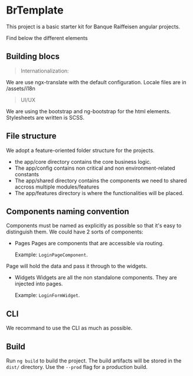 # BrTemplate

This project is a basic starter kit for Banque Raiffeisen angular projects.

Find below the different elements
## Building blocs

> Internationalization:

We are use ngx-translate with the default configuration.
Locale files are in /assets/i18n

> UI/UX

We are using the bootstrap and ng-bootstrap for the html elements.
Stylesheets are written is SCSS.

## File structure

We adopt a feature-oriented folder structure for the projects.

- the app/core directory contains the core business logic.
- The app/config contains non critical and non environment-related constants
- The app/shared directory contains the components we need to shared accross multiple modules/features
- The app/features directory is where the functionalities will be placed.

## Components naming convention
Components must be named as explicitly as possible so that it's easy to distinguish them.
We could have 2 sorts of components:

- Pages
Pages are components that are accessible via routing.

  Example: `LoginPageComponent`.

Page will hold the data and pass it through to the widgets.

- Widgets
Widgets are all the non standalone components. They are injected into pages.

  Example: `LoginFormWidget`.
## CLI
We recommand to use the CLI as much as possible.
## Build

Run `ng build` to build the project. The build artifacts will be stored in the `dist/` directory. Use the `--prod` flag for a production build.

